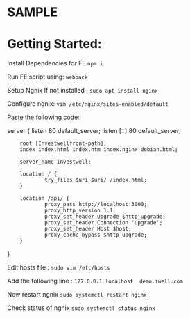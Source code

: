 # SAMPLE 

# Getting Started: 

Install Dependencies for FE
`npm i `

Run FE script using: 
`webpack`

Setup Ngnix
If not installed : `sudo apt install nginx`

Configure ngnix: `vim /etc/nginx/sites-enabled/default`

Paste the following code: 

server {
        listen 80 default_server;
        listen [::]:80 default_server;

        root [Investwellfront-path];
        index index.html index.htm index.nginx-debian.html;

        server_name investwell;
       
        location / {
                try_files $uri $uri/ /index.html;
        }

        location /api/ {
                proxy_pass http://localhost:3000;
                proxy_http_version 1.1;
                proxy_set_header Upgrade $http_upgrade;
                proxy_set_header Connection 'upgrade';
                proxy_set_header Host $host;
                proxy_cache_bypass $http_upgrade;
        }  
}



Edit hosts file : 
`sudo vim /etc/hosts`

Add the following line : 
`127.0.0.1 localhost  demo.iwell.com`

Now restart ngnix 
`sudo systemctl restart nginx`

Check status of ngnix 
`sudo systemctl status nginx`

